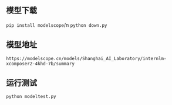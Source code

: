 ## 模型下载
```pip install modelscope```/n
```python down.py```
## 模型地址
```https://modelscope.cn/models/Shanghai_AI_Laboratory/internlm-xcomposer2-4khd-7b/summary```
## 运行测试
```python modeltest.py```
